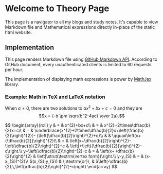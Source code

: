 # Welcome to Theory Page
This page is a navigator to all my blogs and study notes. It's capable to view Markdown file and Mathematical expressions directly in-place of the static html website.

## Implementation
This page renders Markdown file using [GitHub Markdown API](https://docs.github.com/en/rest/markdown). According to GitHub document, every unauthenticated clients is limited to 60 requests per hour.

The implementation of displaying math expressions is power by [MathJax](https://www.mathjax.org) library.



### Example: Math in TeX and LaTeX notation
When $a \ne 0$, there are two solutions to $ax^2 + bx + c = 0$ and they are
$$x = {-b \pm \sqrt{b^2-4ac} \over 2a}.$$

<p>
$$ \begin{array}{rcll}
y & = & x^{2}+bx+c\\
& = & x^{2}+2\times\dfrac{b}{2}x+c\\
& = & \underbrace{x^{2}+2\times\dfrac{b}{2}x+\left(\frac{b}{2}\right)^{2}}-
{\left(\dfrac{b}{2}\right)^{2}+c}\\
&  & \qquad\left(x+{\dfrac{b}{2}}\right)^{2}\\
& = & \left(x+\dfrac{b}{2}\right)^{2}-\left(\dfrac{b}{2}\right)^{2}+c
& \left|+\left({\dfrac{b}{2}}\right)^{2}-c\right.\\
y+\left(\dfrac{b}{2}\right)^{2}-c & = & \left(x+
\dfrac{b}{2}\right)^{2} & \left|\strut(\textrm{vertex form})\right.\\
y-y_{S} & = & (x-x_{S})^{2}\\
S(x_{S};y_{S}) & \,\textrm{or}\,
& S\left(-\dfrac{b}{2};\,\left(\dfrac{b}{2}\right)^{2}-c\right)
\end{array} $$
</p>






















